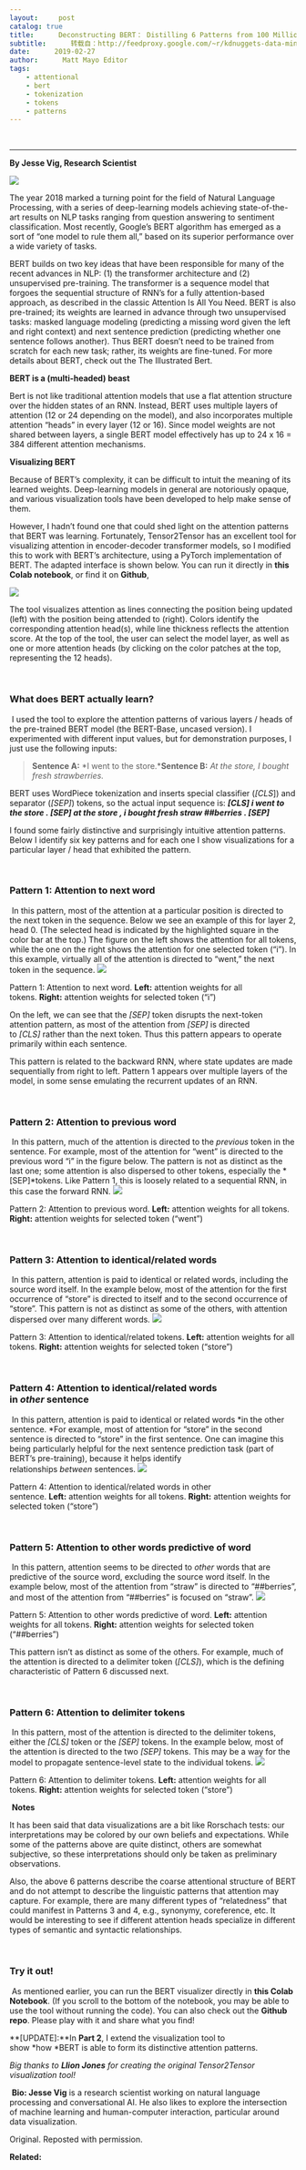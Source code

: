 ```yaml
---
layout:     post
catalog: true
title:      Deconstructing BERT： Distilling 6 Patterns from 100 Million Parameters
subtitle:      转载自：http://feedproxy.google.com/~r/kdnuggets-data-mining-analytics/~3/N0OfkeGIaFE/deconstructing-bert-distilling-patterns-100-million-parameters.html
date:      2019-02-27
author:      Matt Mayo Editor
tags:
    - attentional
    - bert
    - tokenization
    - tokens
    - patterns
---
```



  
 





---

**By Jesse Vig, Research Scientist**

![](https://cdn-images-1.medium.com/max/800/1*dDp0F9AGCuP8MaieI2y3ww.jpeg)


The year 2018 marked a turning point for the field of Natural Language Processing, with a series of deep-learning models achieving state-of-the-art results on NLP tasks ranging from question answering to sentiment classification. Most recently, Google’s BERT algorithm has emerged as a sort of “one model to rule them all,” based on its superior performance over a wide variety of tasks.

BERT builds on two key ideas that have been responsible for many of the recent advances in NLP: (1) the transformer architecture and (2) unsupervised pre-training. The transformer is a sequence model that forgoes the sequential structure of RNN’s for a fully attention-based approach, as described in the classic Attention Is All You Need. BERT is also pre-trained; its weights are learned in advance through two unsupervised tasks: masked language modeling (predicting a missing word given the left and right context) and next sentence prediction (predicting whether one sentence follows another). Thus BERT doesn’t need to be trained from scratch for each new task; rather, its weights are fine-tuned. For more details about BERT, check out the The Illustrated Bert.

****BERT is a (multi-headed) beast****

Bert is not like traditional attention models that use a flat attention structure over the hidden states of an RNN. Instead, BERT uses multiple layers of attention (12 or 24 depending on the model), and also incorporates multiple attention “heads” in every layer (12 or 16). Since model weights are not shared between layers, a single BERT model effectively has up to 24 x 16 = 384 different attention mechanisms.

**Visualizing BERT**

Because of BERT’s complexity, it can be difficult to intuit the meaning of its learned weights. Deep-learning models in general are notoriously opaque, and various visualization tools have been developed to help make sense of them.

However, I hadn’t found one that could shed light on the attention patterns that BERT was learning. Fortunately, Tensor2Tensor has an excellent tool for visualizing attention in encoder-decoder transformer models, so I modified this to work with BERT’s architecture, using a PyTorch implementation of BERT. The adapted interface is shown below. You can run it directly in **this Colab notebook**, or find it on **Github**,

![](https://cdn-images-1.medium.com/max/600/1*kvcBEC6in6UYS4J3Im311w.gif)


The tool visualizes attention as lines connecting the position being updated (left) with the position being attended to (right). Colors identify the corresponding attention head(s), while line thickness reflects the attention score. At the top of the tool, the user can select the model layer, as well as one or more attention heads (by clicking on the color patches at the top, representing the 12 heads).

 

### What does BERT actually learn?

 I used the tool to explore the attention patterns of various layers / heads of the pre-trained BERT model (the BERT-Base, uncased version). I experimented with different input values, but for demonstration purposes, I just use the following inputs:

> **Sentence A:** *I went to the store.***Sentence B:** *At the store, I bought fresh strawberries.*

BERT uses WordPiece tokenization and inserts special classifier (*[CLS*]) and separator (*[SEP]*) tokens, so the actual input sequence is: ***[CLS] i went to the store . [SEP] at the store , i bought fresh straw ##berries . [SEP]***

I found some fairly distinctive and surprisingly intuitive attention patterns. Below I identify six key patterns and for each one I show visualizations for a particular layer / head that exhibited the pattern.

 

### Pattern 1: Attention to next word

 In this pattern, most of the attention at a particular position is directed to the next token in the sequence. Below we see an example of this for layer 2, head 0. (The selected head is indicated by the highlighted square in the color bar at the top.) The figure on the left shows the attention for all tokens, while the one on the right shows the attention for one selected token (“i”). In this example, virtually all of the attention is directed to “went,” the next token in the sequence.
![](https://cdn-images-1.medium.com/max/1000/1*EPiYy22Tox5wTSWHsCg60Q.jpeg)


Pattern 1: Attention to next word. **Left:** attention weights for all tokens. **Right:** attention weights for selected token (“i”)


On the left, we can see that the *[SEP]* token disrupts the next-token attention pattern, as most of the attention from *[SEP]* is directed to *[CLS]* rather than the next token. Thus this pattern appears to operate primarily within each sentence.

This pattern is related to the backward RNN, where state updates are made sequentially from right to left. Pattern 1 appears over multiple layers of the model, in some sense emulating the recurrent updates of an RNN.

 

### Pattern 2: Attention to previous word

 In this pattern, much of the attention is directed to the *previous* token in the sentence. For example, most of the attention for “went” is directed to the previous word “i” in the figure below. The pattern is not as distinct as the last one; some attention is also dispersed to other tokens, especially the *[SEP]*tokens. Like Pattern 1, this is loosely related to a sequential RNN, in this case the forward RNN.
![](https://cdn-images-1.medium.com/max/1000/1*6y97rGDQRnnxfkyw-a2png.jpeg)


Pattern 2: Attention to previous word. **Left:** attention weights for all tokens. **Right:** attention weights for selected token (“went”)


 

### Pattern 3: Attention to identical/related words

 In this pattern, attention is paid to identical or related words, including the source word itself. In the example below, most of the attention for the first occurrence of “store” is directed to itself and to the second occurrence of “store”. This pattern is not as distinct as some of the others, with attention dispersed over many different words.
![](https://cdn-images-1.medium.com/max/1000/1*GsrsVlaMMc_U_dGVNJ0xmg.jpeg)


Pattern 3: Attention to identical/related tokens. **Left:** attention weights for all tokens. **Right:** attention weights for selected token (“store”)


 

### Pattern 4: Attention to identical/related words in *other* sentence

 In this pattern, attention is paid to identical or related words *in the other sentence. *For example, most of attention for “store” in the second sentence is directed to “store” in the first sentence. One can imagine this being particularly helpful for the next sentence prediction task (part of BERT’s pre-training), because it helps identify relationships *between* sentences.
![](https://cdn-images-1.medium.com/max/1000/1*Zcu9TBZaxyAIGigR_jGnfA.jpeg)


Pattern 4: Attention to identical/related words in other sentence. **Left:** attention weights for all tokens. **Right:** attention weights for selected token (“store”)


 

### Pattern 5: Attention to other words predictive of word

 In this pattern, attention seems to be directed to *other* words that are predictive of the source word, excluding the source word itself. In the example below, most of the attention from “straw” is directed to “##berries”, and most of the attention from “##berries” is focused on “straw”.
![](https://cdn-images-1.medium.com/max/1000/1*OPL0NDQJWh611mveG-Gulg.jpeg)


Pattern 5: Attention to other words predictive of word. **Left:** attention weights for all tokens. **Right:** attention weights for selected token (“##berries”)


This pattern isn’t as distinct as some of the others. For example, much of the attention is directed to a delimiter token (*[CLS]*), which is the defining characteristic of Pattern 6 discussed next.

 

### Pattern 6: Attention to delimiter tokens

 In this pattern, most of the attention is directed to the delimiter tokens, either the *[CLS]* token or the *[SEP]* tokens. In the example below, most of the attention is directed to the two *[SEP]* tokens. This may be a way for the model to propagate sentence-level state to the individual tokens.
![](https://cdn-images-1.medium.com/max/1000/1*1weap1WGmkTsjk5feb457g.jpeg)


Pattern 6: Attention to delimiter tokens. **Left:** attention weights for all tokens. **Right:** attention weights for selected token (“store”)


 **Notes**

It has been said that data visualizations are a bit like Rorschach tests: our interpretations may be colored by our own beliefs and expectations. While some of the patterns above are quite distinct, others are somewhat subjective, so these interpretations should only be taken as preliminary observations.

Also, the above 6 patterns describe the coarse attentional structure of BERT and do not attempt to describe the linguistic patterns that attention may capture. For example, there are many different types of “relatedness” that could manifest in Patterns 3 and 4, e.g., synonymy, coreference, etc. It would be interesting to see if different attention heads specialize in different types of semantic and syntactic relationships.

 

### Try it out!

 As mentioned earlier, you can run the BERT visualizer directly in **this Colab Notebook**. (If you scroll to the bottom of the notebook, you may be able to use the tool without running the code). You can also check out the **Github repo**. Please play with it and share what you find!

**[UPDATE]:**In **Part 2**, I extend the visualization tool to show *how *BERT is able to form its distinctive attention patterns.

*Big thanks to **Llion Jones** for creating the original Tensor2Tensor visualization tool!*

 **Bio: Jesse Vig** is a research scientist working on natural language processing and conversational AI. He also likes to explore the intersection of machine learning and human-computer interaction, particular around data visualization.

Original. Reposted with permission.

**Related:**



 






